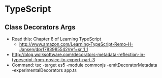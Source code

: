 # TypeScript

## Class Decorators Args

- Read this: Chapter 8 of Learning TypeScript 
    - http://www.amazon.com/Learning-TypeScript-Remo-H-Jansen/dp/1783985542/ref=sr_1_1
- http://blog.wolksoftware.com/decorators-metadata-reflection-in-typescript-from-novice-to-expert-part-3
- Command: tsc -target es5 -module commonjs -emitDecoratorMetadata -experimentalDecorators app.ts
